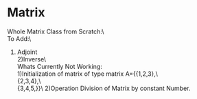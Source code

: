 # Matrix
Whole Matrix Class from Scratch:\  
To Add:\  
1) Adjoint\
2)Inverse\  
Whats Currently Not Working:\
1)Initialization of matrix of type matrix A={{1,2,3},\  
                                              {2,3,4},\  
                                              {3,4,5,}}\ 
2)Operation Division of Matrix by constant Number.

